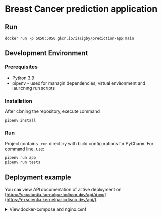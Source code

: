 # Breast Cancer prediction application
## Run
```shell
docker run -p 5050:5050 ghcr.io/iarigby/prediction-app:main
```

## Development Environment
### Prerequisites
- Python 3.9
- pipenv - used for managin dependencies, virtual environment and launching run scripts

### Installation
After cloning the repository, execute command
```sh
pipenv install
```

### Run
Project contains `.run` directory with build configurations for PyCharm. For command line, use:

```sh
pipenv run app
pipenv run tests
```

## Deployment example
You can view API documentation of active deployment on [https://exscientia.kernelpanicdisco.dev/api/docs](https://exscientia.kernelpanicdisco.dev/api/).

<details>
<summary>View docker-compose and nginx.conf</summary>
    
```yaml
version: '3'

services:
  nginx:
    image: nginx:latest
    ports:
      - "80:80"
      - "443:443"
    restart: always
    volumes:
      - ./nginx/conf/:/etc/nginx/conf.d/:ro
      - ./certbot/www:/var/www/certbot/:ro
      - ./certbot/conf/:/etc/nginx/ssl/:ro
  certbot:
    image: certbot/certbot:latest
    volumes:
      - ./certbot/www/:/var/www/certbot/:rw
      - ./certbot/conf/:/etc/letsencrypt/:rw
  webserver:
    image: ghcr.io/iarigby/prediction-app:pr-3
    ports:
      - "5050:5050"
    environment:
      - "SCRIPT_NAME=/api"
```

```nginx
server {
    listen 80;
    listen [::]:80;

    server_name exscientia.kernelpanicdisco.dev www.exscientia.kernelpanicdisco.dev;
    server_tokens off;

    location /.well-known/acme-challenge/ {
        root /var/www/certbot;
    }

    location / {
        return 301 https://exscientia.kernelpanicdisco.dev$request_uri;
    }
}

upstream docker-webserver {
    server webserver:5050;
}

server {
    listen 443 default_server ssl http2;
    listen [::]:443 ssl http2;

    server_name exscientia.kernelpanicdisco.dev;

    ssl_certificate /etc/nginx/ssl/live/exscientia.kernelpanicdisco.dev/fullchain.pem;
    ssl_certificate_key /etc/nginx/ssl/live/exscientia.kernelpanicdisco.dev/privkey.pem;
   
    location / {
    return 301 https://exscientia.kernelpanicdisco.dev/api/docs;
    }

    location /api {
        proxy_pass http://docker-webserver/api/;
    }
    location /docs {
        proxy_pass http://docker-webserver/api/;
    }
}
```

</details>

